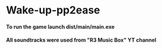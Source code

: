 # Wake-up-pp2ease
#### To run the game launch dist/main/main.exe
#### All soundtracks were used from "R3 Music Box" YT channel